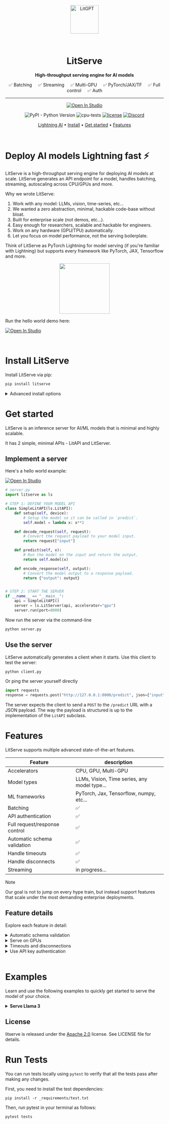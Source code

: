 <div align="center">
<img src="https://pl-bolts-doc-images.s3.us-east-2.amazonaws.com/app-2/litserveLogo.png" alt="LitGPT" height="90px"/>

&nbsp;

# LitServe

**High-throughput serving engine for AI models**

✅ Batching &nbsp; &nbsp;  ✅ Streaming &nbsp; &nbsp;  ✅ Multi-GPU &nbsp; &nbsp;  ✅ PyTorch/JAX/TF &nbsp; &nbsp;  ✅ Full control &nbsp; &nbsp;  ✅ Auth

---


<p align="center">

<a target="_blank" href="https://lightning.ai/lightning-ai/studios/litserve-hello-world">
  <img src="https://pl-bolts-doc-images.s3.us-east-2.amazonaws.com/app-2/studio-badge.svg" alt="Open In Studio"/>
</a>

</p>

![PyPI - Python Version](https://img.shields.io/pypi/pyversions/litserve)
![cpu-tests](https://github.com/Lightning-AI/litserve/actions/workflows/ci-testing.yml/badge.svg) [![license](https://img.shields.io/badge/License-Apache%202.0-blue.svg)](https://github.com/Lightning-AI/litserve/blob/main/LICENSE) [![Discord](https://img.shields.io/discord/1077906959069626439?style=plastic)](https://discord.gg/VptPCZkGNa)


<p align="center">
  <a href="https://lightning.ai/">Lightning AI</a> •
  <a href="#install-litserve">Install</a> •
  <a href="#get-started">Get started</a> •
  <a href="#features">Features</a>
</p>

</div>

&nbsp;

# Deploy AI models Lightning fast ⚡
LitServe is a high-throughput serving engine for deploying AI models at scale. LitServe generates an API endpoint for a model, handles batching, streaming, autoscaling across CPU/GPUs and more.

Why we wrote LitServe:

1. Work with any model: LLMs, vision, time-series, etc...
3. We wanted a zero abstraction, minimal, hackable code-base without bloat.
5. Built for enterprise scale (not demos, etc...).
6. Easy enough for researchers, scalable and hackable for engineers.
2. Work on any hardware (GPU/TPU) automatically.
5. Let you focus on model performance, not the serving boilerplate.

Think of LitServe as PyTorch Lightning for model serving (if you're familiar with Lightning) but supports every framework like PyTorch, JAX, Tensorflow and more.

<div align="center">
    <img src="https://github.com/Lightning-AI/litserve/assets/3640001/4a4a5028-1e64-46f3-b0db-ef5b3f636655" height="160px">
</div>

Run the hello world demo here:

<a target="_blank" href="https://lightning.ai/lightning-ai/studios/litserve-hello-world">
  <img src="https://pl-bolts-doc-images.s3.us-east-2.amazonaws.com/app-2/studio-badge.svg" alt="Open In Studio"/>
</a>

&nbsp;

# Install LitServe
Install LitServe via pip:

```bash
pip install litserve
```

<details>
  <summary>Advanced install options</summary>
&nbsp;

Install the main branch:

```bash
pip install https://github.com/Lightning-AI/litserve/main.zip
```
&nbsp;

Install from source:

```bash
git clone https://github.com/Lightning-AI/litserve
cd litserve
pip install -e '.[all]'
```

</details>


# Get started
LitServe is an inference server for AI/ML models that is minimal and highly scalable.

It has 2 simple, minimal APIs - LitAPI and LitServer.

## Implement a server
Here's a hello world example:

<a target="_blank" href="https://lightning.ai/lightning-ai/studios/litserve-hello-world">
  <img src="https://pl-bolts-doc-images.s3.us-east-2.amazonaws.com/app-2/studio-badge.svg" alt="Open In Studio"/>
</a>

```python
# server.py
import litserve as ls

# STEP 1: DEFINE YOUR MODEL API
class SimpleLitAPI(ls.LitAPI):
    def setup(self, device):
        # Setup the model so it can be called in `predict`.
        self.model = lambda x: x**2

    def decode_request(self, request):
        # Convert the request payload to your model input.
        return request["input"]

    def predict(self, x):
        # Run the model on the input and return the output.
        return self.model(x)

    def encode_response(self, output):
        # Convert the model output to a response payload.
        return {"output": output}


# STEP 2: START THE SERVER
if __name__ == "__main__":
    api = SimpleLitAPI()
    server = ls.LitServer(api, accelerator="gpu")
    server.run(port=8000)
```

Now run the server via the command-line

```bash
python server.py
```

## Use the server
LitServe automatically generates a client when it starts. Use this client to test the server:

```bash
python client.py
```

Or ping the server yourself directly
```python
import requests
response = requests.post("http://127.0.0.1:8000/predict", json={"input": 4.0})
```

The server expects the client to send a `POST` to the `/predict` URL with a JSON payload.
The way the payload is structured is up to the implementation of the `LitAPI` subclass.

# Features
LitServe supports multiple advanced state-of-the-art features.

| Feature  | description  |
|---|---|
| Accelerators  | CPU, GPU, Multi-GPU  |
| Model types  | LLMs, Vision, Time series, any model type...  |
| ML frameworks  | PyTorch, Jax, Tensorflow, numpy, etc...  |
| Batching | ✅ |
| API authentication | ✅ |
| Full request/response control | ✅ |
| Automatic schema validation | ✅ |
| Handle timeouts | ✅ |
| Handle disconnects | ✅ |
| Streaming | in progress... |

> [!NOTE]
> Our goal is not to jump on every hype train, but instead support features that scale
under the most demanding enterprise deployments.

## Feature details

Explore each feature in detail:

<details>
  <summary>Automatic schema validation</summary>

&nbsp;

Define the request and response as [Pydantic models](https://docs.pydantic.dev/latest/),
to automatically validate the request.

```python
from pydantic import BaseModel


class PredictRequest(BaseModel):
    input: float


class PredictResponse(BaseModel):
    output: float


class SimpleLitAPI(LitAPI):
    def setup(self, device):
        self.model = lambda x: x**2

    def decode_request(self, request: PredictRequest) -> float:
        return request.input

    def predict(self, x):
        return self.model(x)

    def encode_response(self, output: float) -> PredictResponse:
        return PredictResponse(output=output)


if __name__ == "__main__":
    api = SimpleLitAPI()
    server = LitServer(api, accelerator="cpu")
    server.run(port=8888)
```

</details>

<details>
  <summary>Serve on GPUs</summary>

&nbsp;

`LitServer` has the ability to coordinate serving from multiple GPUs.

For example, running the API server on a 4-GPU machine, with a PyTorch model served by each GPU:

```python
from fastapi import Request, Response

from litserve import LitAPI, LitServer

import torch
import torch.nn as nn


class Linear(nn.Module):
    def __init__(self):
        super().__init__()
        self.linear = nn.Linear(1, 1)
        self.linear.weight.data.fill_(2.0)
        self.linear.bias.data.fill_(1.0)

    def forward(self, x):
        return self.linear(x)


class SimpleLitAPI(LitAPI):
    def setup(self, device):
        # move the model to the correct device
        # keep track of the device for moving data accordingly
        self.model = Linear().to(device)
        self.device = device

    def decode_request(self, request: Request):
        # get the input and create a 1D tensor on the correct device
        content = request["input"]
        return torch.tensor([content], device=self.device)

    def predict(self, x):
        # the model expects a batch dimension, so create it
        return self.model(x[None, :])

    def encode_response(self, output) -> Response:
        # float will take the output value directly onto CPU memory
        return {"output": float(output)}


if __name__ == "__main__":
    # accelerator="cuda", devices=4 will lead to 4 workers serving the
    # model from "cuda:0", "cuda:1", "cuda:2", "cuda:3" respectively
    server = LitServer(SimpleLitAPI(), accelerator="cuda", devices=4)
    server.run(port=8000)
```

The `devices` variable can also be an array specifying what device id to
run the model on:

```python
server = LitServer(SimpleLitAPI(), accelerator="cuda", devices=[0, 3])
```

Last, you can run multiple copies of the same model from the same device,
if the model is small. The following will load two copies of the model on
each of the 4 GPUs:

```python
server = LitServer(SimpleLitAPI(), accelerator="cuda", devices=4, workers_per_device=2)
```

</details>

<details>
  <summary>Timeouts and disconnections</summary>

&nbsp;

The server will remove a queued request if the client requesting it disconnects.

You can configure a timeout (in seconds) after which clients will receive a `504` HTTP
response (Gateway Timeout) indicating that their request has timed out.

For example, this is how you can configure the server with a timeout of 30 seconds per response.

```python
server = LitServer(SimpleLitAPI(), accelerator="cuda", devices=4, timeout=30)
```

This is useful to avoid requests queuing up beyond the ability of the server to respond.

</details>

<details>
  <summary>Use API key authentication</summary>

&nbsp;

In order to secure the API behind an API key, just define the env var when
starting the server

```bash
LIT_SERVER_API_KEY=supersecretkey python main.py
```

Clients are expected to auth with the same API key set in the `X-API-Key` HTTP header.

</details>
&nbsp;


# Examples

Learn and use the following examples to quickly get started to serve the model of your choice.

<details>
    <summary><b>Serve Llama 3</b></summary>

&nbsp;

You can serve Llama 3 and stream chat response to client. This example is based on LitGPT which can be installed
from [here](https://github.com/Lightning-AI/litgpt?tab=readme-ov-file#install-litgpt).

```python
from typing import Generator, List
import json
from pathlib import Path
from typing import Any, Optional
from litgpt.utils import check_valid_checkpoint_dir

import lightning as L
import torch
from litserve import LitAPI, LitServer

from litgpt.model import GPT
from litgpt.config import Config
from litgpt.tokenizer import Tokenizer
from litgpt.generate.base import generate, next_token
from litgpt.prompts import load_prompt_style, has_prompt_style, PromptStyle
from litgpt.utils import load_checkpoint, CLI, get_default_supported_precision
from pydantic import BaseModel


class PromptRequest(BaseModel):
    prompt: str
    max_new_tokens: int = 50
    temperature: float = 0.8
    top_k: int = 50


class LlamaAPI(LitAPI):
    def __init__(
        self,
        checkpoint_dir: Path,
        precision: Optional[str] = None,
    ) -> None:
        super().__init__()
        self.checkpoint_dir = checkpoint_dir
        self.precision = precision

    def setup(self, device: str) -> None:
        # Set up the model, so it can be called in `predict`.
        config = Config.from_file(self.checkpoint_dir / "model_config.yaml")
        device = torch.device(device)
        torch.set_float32_matmul_precision("high")

        precision = self.precision or get_default_supported_precision(training=False)

        fabric = L.Fabric(
            accelerator=device.type,
            devices=1
            if device.type == "cpu"
            else [device.index],  # TODO: Update once LitServe supports "auto"
            precision=precision,
        )
        checkpoint_path = self.checkpoint_dir / "lit_model.pth"
        self.tokenizer = Tokenizer(self.checkpoint_dir)
        self.prompt_style = (
            load_prompt_style(self.checkpoint_dir)
            if has_prompt_style(self.checkpoint_dir)
            else PromptStyle.from_config(config)
        )
        with fabric.init_module(empty_init=True):
            model = GPT(config)
        with fabric.init_tensor():
            # enable the kv cache
            model.set_kv_cache(batch_size=1)
        model.eval()

        self.model = fabric.setup_module(model)
        load_checkpoint(fabric, self.model, checkpoint_path)
        self.device = fabric.device

    def decode_request(self, request: PromptRequest) -> Any:
        # Convert the request payload to your model input.
        prompt = request.prompt
        prompt = self.prompt_style.apply(prompt)
        encoded = self.tokenizer.encode(prompt, device=self.device)
        return encoded, request

    @torch.inference_mode()
    def generate_iter(
        self,
        model: GPT,
        prompt: torch.Tensor,
        max_returned_tokens: int,
        *,
        temperature: float = 1.0,
        top_k: Optional[int] = None,
        eos_id: Optional[int] = None,
    ) -> torch.Tensor:
        """Takes a conditioning sequence (prompt) as input and continues to generate as many tokens as requested.

        The implementation of this function is modified from A. Karpathy's nanoGPT.

        Args:
            model: The model to use.
            prompt: Tensor of shape (T) with indices of the prompt sequence.
            max_returned_tokens: The maximum number of tokens to return (given plus generated).
            temperature: Scales the predicted logits by 1 / temperature.
            top_k: If specified, only sample among the tokens with the k highest probabilities.
            eos_id: If specified, stop generating any more token once the <eos> token is triggered.
        """
        T = prompt.size(0)
        assert max_returned_tokens > T
        if model.max_seq_length < max_returned_tokens - 1:
            # rolling the kv cache based on the `input_pos` value would be necessary. However, doing so would introduce a
            # data dependency on the `input_pos` tensor and impact model compilation. Since this setting is uncommon, we do
            # not support it to avoid negatively impacting the overall speed
            raise NotImplementedError(
                f"max_seq_length {model.max_seq_length} needs to be >= {max_returned_tokens - 1}"
            )

        device = prompt.device
        tokens = [prompt]
        input_pos = torch.tensor([T], device=device)
        token = next_token(
            model,
            torch.arange(0, T, device=device),
            prompt.view(1, -1),
            temperature=temperature,
            top_k=top_k,
        ).clone()
        tokens.append(token)
        for _ in range(2, max_returned_tokens - T + 1):
            token = next_token(
                model,
                input_pos,
                token.view(1, -1),
                temperature=temperature,
                top_k=top_k,
            ).clone()
            if token == eos_id:
                break
            input_pos = input_pos.add_(1)
            yield token

    def predict(self, x: List) -> Generator:
        # Run the model on the input and return the output.
        inputs, request = x
        prompt_length = inputs.size(0)
        max_returned_tokens = prompt_length + request.max_new_tokens

        y_iter = self.generate_iter(
            self.model,
            inputs,
            max_returned_tokens,
            temperature=request.temperature,
            top_k=request.top_k,
            eos_id=self.tokenizer.eos_id,
        )
        for token in y_iter:
            yield token

        for block in self.model.transformer.h:
            block.attn.kv_cache.reset_parameters()

    def encode_response(self, outputs: Generator) -> Generator:
        # Convert the model output to a response payload.
        for output in outputs:
            decoded_output = self.tokenizer.decode(output)
            yield json.dumps({"output": decoded_output})


if __name__ == "__main__":
    # 1. Download Llama 3:
    # litgpt download --repo_id meta-llama/Meta-Llama-3-8B-Instruct

    # 2. Run server
    checkpoint_dir: Path = Path("checkpoints/meta-llama/Meta-Llama-3-8B-Instruct")
    check_valid_checkpoint_dir(checkpoint_dir, model_filename="lit_model.pth")

    server = LitServer(
        LlamaAPI(checkpoint_dir=checkpoint_dir),
        accelerator="cuda",
        devices=1,
        stream=True,
    )

    server.run(port=8000)
```

You can stream response with a Python client as follows:

```python
import requests
import json

url = "http://127.0.0.1:8000/stream-predict"
prompt = "Write a Python code to sort a linkedlist in reverse order. Please be short."
resp = requests.post(
    url,
    json={
        "prompt": prompt,
        "max_new_tokens": 200,
    },
    stream=True,
)
for chunk in resp.iter_content(chunk_size=4000):
    if chunk:
        msg = json.loads(chunk.decode("utf-8"))["output"]
        print(msg, end="")
```

</details>


## License

litserve is released under the [Apache 2.0](https://www.apache.org/licenses/LICENSE-2.0) license.
See LICENSE file for details.


# Run Tests

You can run tests locally using `pytest` to verify that all the tests pass after making any changes.

First, you need to install the test dependencies:

```shell
pip install -r _requirements/test.txt
```

Then, run pytest in your terminal as follows:

```shell
pytest tests
```
